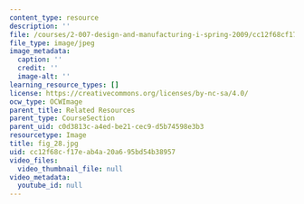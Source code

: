 ```yaml
---
content_type: resource
description: ''
file: /courses/2-007-design-and-manufacturing-i-spring-2009/cc12f68cf17eab4a20a695bd54b38957_fig_28.jpg
file_type: image/jpeg
image_metadata:
  caption: ''
  credit: ''
  image-alt: ''
learning_resource_types: []
license: https://creativecommons.org/licenses/by-nc-sa/4.0/
ocw_type: OCWImage
parent_title: Related Resources
parent_type: CourseSection
parent_uid: c0d3813c-a4ed-be21-cec9-d5b74598e3b3
resourcetype: Image
title: fig_28.jpg
uid: cc12f68c-f17e-ab4a-20a6-95bd54b38957
video_files:
  video_thumbnail_file: null
video_metadata:
  youtube_id: null
---
```

